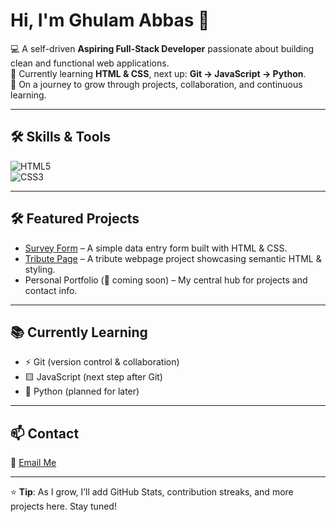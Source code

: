 # Hi, I'm Ghulam Abbas 👋  

💻 A self-driven **Aspiring Full-Stack Developer** passionate about building clean and functional web applications.  
🌱 Currently learning **HTML & CSS**, next up: **Git → JavaScript → Python**.  
🚀 On a journey to grow through projects, collaboration, and continuous learning.  

---

## 🛠️ Skills & Tools  

![HTML5](https://img.shields.io/badge/HTML5-E34F26?logo=html5&logoColor=white&style=for-the-badge)  
![CSS3](https://img.shields.io/badge/CSS3-1572B6?logo=css3&logoColor=white&style=for-the-badge)  

<!-- Later add: JavaScript, Python, Git, etc. -->

---

## 🛠️ Featured Projects  

- [Survey Form](https://your-username.github.io/survey-form/) – A simple data entry form built with HTML & CSS.  
- [Tribute Page](https://your-username.github.io/tribute-page/) – A tribute webpage project showcasing semantic HTML & styling.  
- Personal Portfolio (🚧 coming soon) – My central hub for projects and contact info.  

---

## 📚 Currently Learning  

- ⚡️ Git (version control & collaboration)  
- 🟨 JavaScript (next step after Git)  
- 🐍 Python (planned for later)  

---

## 📫 Contact  

📧 [Email Me](mailto:s.gabbas1324@example.com)  

---

⭐️ **Tip**: As I grow, I’ll add GitHub Stats, contribution streaks, and more projects here. Stay tuned!  
